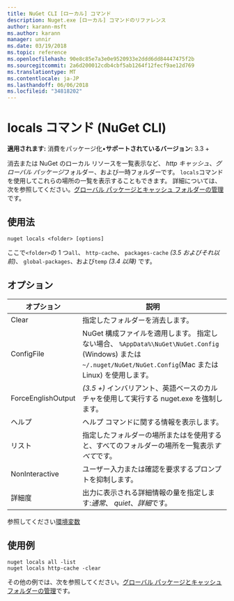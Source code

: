 ```yaml
---
title: NuGet CLI [ローカル] コマンド
description: Nuget.exe [ローカル] コマンドのリファレンス
author: karann-msft
ms.author: karann
manager: unnir
ms.date: 03/19/2018
ms.topic: reference
ms.openlocfilehash: 90e8c85e7a3e0e9520933e2ddd6dd84447475f2b
ms.sourcegitcommit: 2a6d200012cdb4cbf5ab1264f12fecf9ae12d769
ms.translationtype: MT
ms.contentlocale: ja-JP
ms.lasthandoff: 06/06/2018
ms.locfileid: "34818202"
---
```

# <a name="locals-command-nuget-cli"></a>locals コマンド (NuGet CLI)

**適用されます:** 消費をパッケージ化&bullet;**サポートされているバージョン:** 3.3 +

消去または NuGet のローカル リソースを一覧表示など、 *http キャッシュ*、*グローバル パッケージ*フォルダー、および一時フォルダーです。 `locals`コマンドを使用してこれらの場所の一覧を表示することもできます。 詳細については、次を参照してください。[グローバル パッケージとキャッシュ フォルダーの管理](../consume-packages/managing-the-global-packages-and-cache-folders.md)です。

## <a name="usage"></a>使用法

```cli
nuget locals <folder> [options]
```

ここで`<folder>`の 1 つ`all`、 `http-cache`、 `packages-cache` *(3.5 およびそれ以前)*、 `global-packages`、および`temp` *(3.4 以降)* です。

## <a name="options"></a>オプション

| オプション | 説明 |
| --- | --- |
| Clear | 指定したフォルダーを消去します。 |
| ConfigFile | NuGet 構成ファイルを適用します。 指定しない場合、 `%AppData%\NuGet\NuGet.Config` (Windows) または`~/.nuget/NuGet/NuGet.Config`(Mac または Linux) を使用します。|
| ForceEnglishOutput | *(3.5 +)* インバリアント、英語ベースのカルチャを使用して実行する nuget.exe を強制します。 |
| ヘルプ | ヘルプ コマンドに関する情報を表示します。 |
| リスト | 指定したフォルダーの場所またはを使用すると、すべてのフォルダーの場所を一覧表示*すべて*です。 |
| NonInteractive | ユーザー入力または確認を要求するプロンプトを抑制します。 |
| 詳細度 | 出力に表示される詳細情報の量を指定します:*通常*、 *quiet*、*詳細*です。 |

参照してください[環境変数](cli-ref-environment-variables.md)

## <a name="examples"></a>使用例

```cli
nuget locals all -list
nuget locals http-cache -clear
```

その他の例では、次を参照してください。[グローバル パッケージとキャッシュ フォルダーの管理](../consume-packages/managing-the-global-packages-and-cache-folders.md)です。
